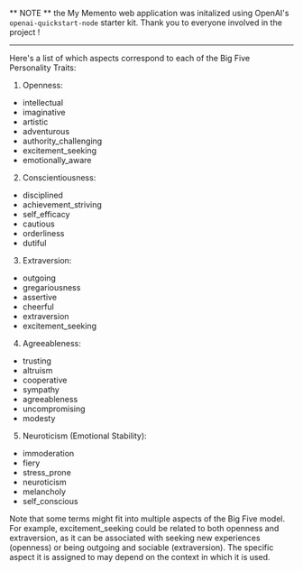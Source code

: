 ** NOTE ** the My Memento web application was initalized using OpenAI's `openai-quickstart-node` starter kit. Thank you to everyone involved in the project !

------------------

Here's a list of which aspects correspond to each of the Big Five Personality Traits:

1. Openness:
- intellectual
- imaginative
- artistic
- adventurous
- authority_challenging
- excitement_seeking
- emotionally_aware

2. Conscientiousness:
- disciplined
- achievement_striving
- self_efficacy
- cautious
- orderliness
- dutiful

3. Extraversion:
- outgoing
- gregariousness
- assertive
- cheerful
- extraversion
- excitement_seeking

4. Agreeableness:
- trusting
- altruism
- cooperative
- sympathy
- agreeableness
- uncompromising
- modesty

5. Neuroticism (Emotional Stability):
- immoderation
- fiery
- stress_prone
- neuroticism
- melancholy
- self_conscious

Note that some terms might fit into multiple aspects of the Big Five model. For example, excitement_seeking could be related to both openness and extraversion, as it can be associated with seeking new experiences (openness) or being outgoing and sociable (extraversion). The specific aspect it is assigned to may depend on the context in which it is used.